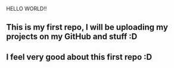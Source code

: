 HELLO WORLD!!
## This is my first repo, I will be uploading my projects on my GitHub and stuff :D
## I feel very good about this first repo :D